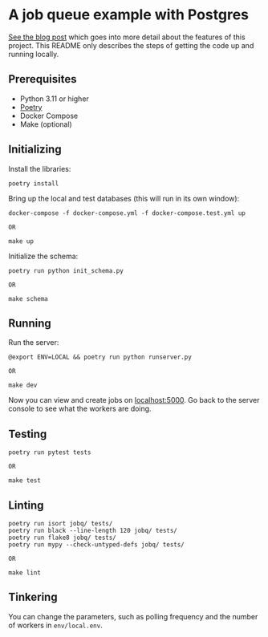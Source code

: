 # A job queue example with Postgres

[See the blog post](https://renegadeotter.com/2023/11/30/job-queues-with-postrgres.html)
which goes into more detail about the features of this project. This README only describes the steps of getting the code
up and running locally.

## Prerequisites
 * Python 3.11 or higher
 * [Poetry](https://python-poetry.org/)
 * Docker Compose
 * Make (optional)

## Initializing
Install the libraries:

    poetry install

Bring up the local and test databases (this will run in its own window):

    docker-compose -f docker-compose.yml -f docker-compose.test.yml up
    
    OR
    
    make up

Initialize the schema:
    
    poetry run python init_schema.py
    
    OR
    
    make schema

## Running

Run the server:

    @export ENV=LOCAL && poetry run python runserver.py
    
    OR
    
    make dev

Now you can view and create jobs on [localhost:5000](http://localhost:5000). 
Go back to the server console to see what the workers are doing.

## Testing

    poetry run pytest tests
    
    OR
    
    make test

## Linting

    poetry run isort jobq/ tests/
    poetry run black --line-length 120 jobq/ tests/
    poetry run flake8 jobq/ tests/
    poetry run mypy --check-untyped-defs jobq/ tests/ 
    
    OR
    
    make lint

## Tinkering

You can change the parameters, such as polling frequency and the number of workers
in `env/local.env`.

